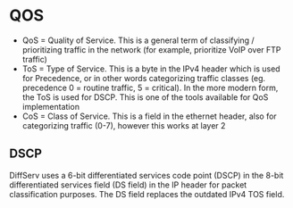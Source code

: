 # QOS

- QoS = Quality of Service. This is a general term of classifying / prioritizing traffic in the network (for example, prioritize VoIP over FTP traffic)
- ToS = Type of Service. This is a byte in the IPv4 header which is used for Precedence, or in other words categorizing traffic classes (eg. precedence 0 = routine traffic, 5 = critical). In the more modern form, the ToS is used for DSCP. This is one of the tools available for QoS implementation
- CoS = Class of Service. This is a field in the ethernet header, also for categorizing traffic (0-7), however this works at layer 2

## DSCP

DiffServ uses a 6-bit differentiated services code point (DSCP) in the 8-bit differentiated services field (DS field) in the IP header for packet classification purposes. The DS field replaces the outdated IPv4 TOS field.
